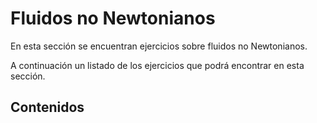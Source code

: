 # Fluidos no Newtonianos
En esta sección se encuentran ejercicios sobre fluidos no Newtonianos.

A continuación un listado de los ejercicios que podrá encontrar en esta sección.

## Contenidos

```{tableofcontents}
```

<br/><br/>
<br/><br/>
<br/><br/>